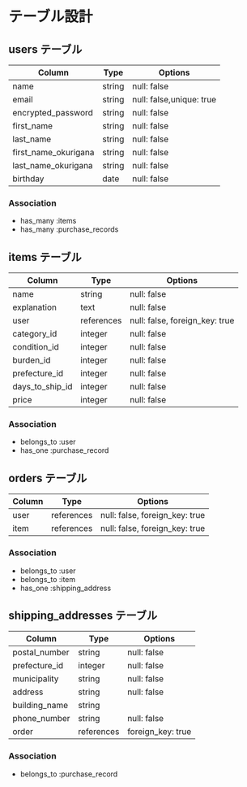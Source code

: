 # テーブル設計

## users テーブル

| Column                  | Type    | Options                     |
| ----------------------- | ------- | --------------------------- |
| name                    | string  | null: false                 |
| email                   | string  | null: false,unique: true    |
| encrypted_password      | string  | null: false                 |
| first_name              | string  | null: false                 |
| last_name               | string  | null: false                 |
| first_name_okurigana    | string  | null: false                 |
| last_name_okurigana     | string  | null: false                 |
| birthday                | date    | null: false                 |


### Association

- has_many :items
- has_many :purchase_records


## items テーブル

| Column                  | Type           | Options                        |
| ----------------------- | -------------- | ------------------------------ |
| name                    | string         | null: false                    |
| explanation             | text           | null: false                    |
| user                    | references     | null: false, foreign_key: true |
| category_id             | integer        | null: false                    |
| condition_id            | integer        | null: false                    |
| burden_id               | integer        | null: false                    |
| prefecture_id           | integer        | null: false                    |
| days_to_ship_id         | integer        | null: false                    |
| price                   | integer        | null: false                    |

### Association

- belongs_to :user
- has_one    :purchase_record


## orders テーブル

| Column | Type       | Options                        |
| ------ | ---------- | ------------------------------ |
| user   | references | null: false, foreign_key: true |
| item   | references | null: false, foreign_key: true |

### Association

- belongs_to :user
- belongs_to :item
- has_one    :shipping_address


## shipping_addresses テーブル

| Column                  | Type           | Options          |
| ----------------------- | -------------- | ---------------- |
| postal_number           | string         | null: false      |
| prefecture_id           | integer        | null: false      |
| municipality            | string         | null: false      |
| address                 | string         | null: false      |
| building_name           | string         |                  |
| phone_number            | string         | null: false      |
| order                   | references     | foreign_key: true|


### Association
- belongs_to :purchase_record